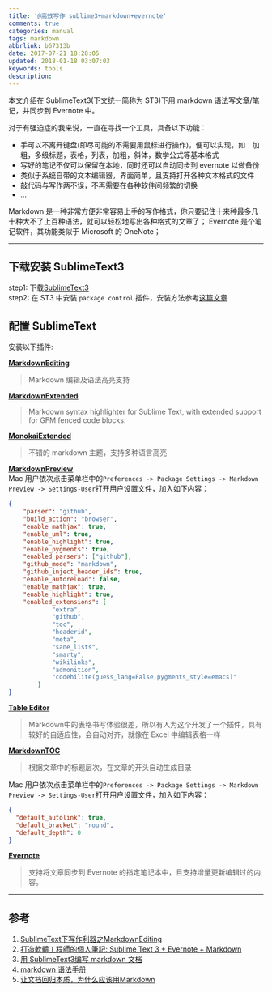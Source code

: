 ```yaml
---
title: '@高效写作 sublime3+markdown+evernote'
comments: true
categories: manual
tags: markdown
abbrlink: b67313b
date: 2017-07-21 18:28:05
updated: 2018-01-18 03:07:03
keywords: tools
description:
---
```



本文介绍在 SublimeText3(下文统一简称为 ST3)下用 markdown 语法写文章/笔记，并同步到 Evernote 中。

对于有强迫症的我来说，一直在寻找一个工具，具备以下功能：

- 手可以不离开键盘(即尽可能的不需要用鼠标进行操作)，便可以实现，如：加粗，多级标题，表格，列表，加粗，斜体，数学公式等基本格式
- 写好的笔记不仅可以保留在本地，同时还可以自动同步到 evernote 以做备份
- 类似于系统自带的文本编辑器，界面简单，且支持打开各种文本格式的文件
- 敲代码与写作两不误，不再需要在各种软件间频繁的切换
- ...

Markdown 是一种非常方便非常容易上手的写作格式，你只要记住十来种最多几十种大不了上百种语法，就可以轻松地写出各种格式的文章了；
Evernote 是个笔记软件，其功能类似于 Microsoft 的 OneNote；

---

## 下载安装 SublimeText3

step1:  下载[SublimeText3](https://www.sublimetext.com/3)  
step2:  在 ST3 中安装 `package control` 插件，安装方法参考[这篇文章](https://packagecontrol.io/installation)

## 配置 SublimeText 

安装以下插件:  

__[MarkdownEditing](https://packagecontrol.io/packages/MarkdownEditing)__    
> Markdown 编辑及语法高亮支持  

__[MarkdownExtended](https://packagecontrol.io/packages/Markdown%20Extended)__ 
> Markdown syntax highlighter for Sublime Text, with extended support for GFM fenced code blocks.

__[MonokaiExtended](https://packagecontrol.io/packages/Monokai%20Extended)__
> 不错的 markdown 主题，支持多种语言高亮

__[MarkdownPreview](https://packagecontrol.io/packages/Markdown%20Preview)__  
Mac 用户依次点击菜单栏中的`Preferences -> Package Settings -> Markdown Preview -> Settings-User`打开用户设置文件，加入如下内容： 

```JSON
{
    "parser": "github",
    "build_action": "browser",
    "enable_mathjax": true,
    "enable_uml": true,
    "enable_highlight": true,
    "enable_pygments": true,
    "enabled_parsers": ["github"],
    "github_mode": "markdown",
    "github_inject_header_ids": true,
    "enable_autoreload": false,
    "enable_mathjax": true,
    "enable_highlight": true,
    "enabled_extensions": [
            "extra",
            "github",
            "toc",
            "headerid",
            "meta",
            "sane_lists",
            "smarty",
            "wikilinks",
            "admonition",
            "codehilite(guess_lang=False,pygments_style=emacs)"
        ]
}

```

__[Table Editor](https://packagecontrol.io/packages/Table%20Editor)__   
> Markdown中的表格书写体验很差，所以有人为这个开发了一个插件，具有较好的自适应性，会自动对齐，就像在 Excel 中编辑表格一样  

__[MarkdownTOC](https://packagecontrol.io/packages/MarkdownTOC)__ 
> 根据文章中的标题层次，在文章的开头自动生成目录

Mac 用户依次点击菜单栏中的`Preferences -> Package Settings -> Markdown Preview -> Settings-User`打开用户设置文件，加入如下内容：

```JSON
{
  "default_autolink": true,
  "default_bracket": "round",
  "default_depth": 0
}
```

__[Evernote](https://packagecontrol.io/packages/Evernote)__
> 支持将文章同步到 Evernote 的指定笔记本中，且支持增量更新编辑过的内容。


---

## 参考
1. [SublimeText下写作利器之MarkdownEditing](http://jeffjade.com/2015/08/28/2015-08-28-Write-Morkdown/index.html)
2. [打造軟體工程師的個人筆記: Sublime Text 3 + Evernote + Markdown](https://medium.com/@KenjiChao/打造軟體工程師的個人筆記-sublime-text-3-evernote-markdown-39c10d170231)
3. [用 SublimeText3编写 markdown 文档](http://blog.kamidox.com/write-markdown-using-sublime.html#_16)
4. [markdown 语法手册](http://blog.leanote.com/post/freewalk/Markdown-%E8%AF%AD%E6%B3%95%E6%89%8B%E5%86%8C)
5. [让文档回归本质，为什么应该用Markdown](http://jolestar.com/markdown-tools/)

